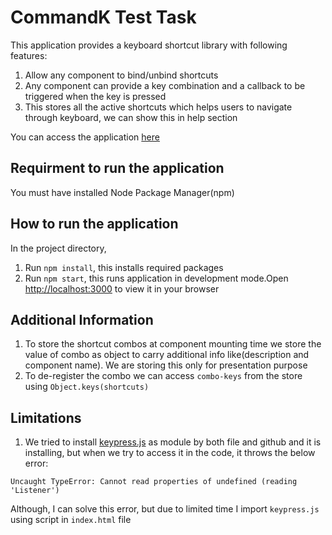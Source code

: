 # CommandK Test Task

This application provides a keyboard shortcut library with following features:

1. Allow any component to bind/unbind shortcuts
2. Any component can provide a key combination and a callback to be triggered when the key is pressed
3. This stores all the active shortcuts which helps users to navigate through keyboard, we can show this in help section

You can access the application [here](https://madhavkabra.github.io/CommandK-Test-task/)

## Requirment to run the application

You must have installed Node Package Manager(npm)

## How to run the application

In the project directory,

1. Run `npm install`, this installs required packages
2. Run `npm start`, this runs application in development mode.Open [http://localhost:3000](http://localhost:3000) to view it in your browser

## Additional Information

1. To store the shortcut combos at component mounting time we store the value of combo as object to carry additional info like(description and component name). We are storing this only for presentation purpose
2. To de-register the combo we can access `combo-keys` from the store using `Object.keys(shortcuts)`

## Limitations

1. We tried to install [keypress.js](http://dmauro.github.io/Keypress/) as module by both file and github and it is installing, but when we try to access it in the code, it throws the below error:

```
Uncaught TypeError: Cannot read properties of undefined (reading 'Listener')
```

Although, I can solve this error, but due to limited time I import `keypress.js` using script in `index.html` file
